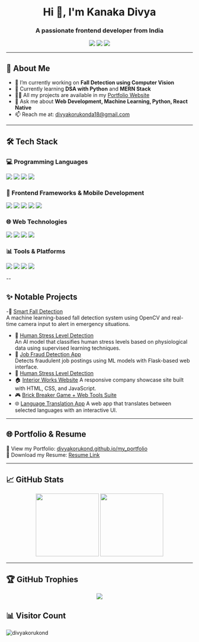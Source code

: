 <h1 align="center">Hi 👋, I'm Kanaka Divya</h1>
<h3 align="center">A passionate frontend developer from India</h3>

<p align="center">
<a href="mailto:divyakorukonda18@gmail.com"><img src="https://img.shields.io/badge/Gmail-D14836?style=flat&logo=gmail&logoColor=white"></a>
<a href="https://www.linkedin.com/in/divya-korukonda-baa123256"><img src="https://img.shields.io/badge/LinkedIn-0077B5?style=flat&logo=linkedin&logoColor=white"></a>
<a href="https://instagram.com/divya_korukonda_"><img src="https://img.shields.io/badge/Instagram-E4405F?style=flat&logo=instagram&logoColor=white"></a>
</p>

---

## 🚀 About Me

- 🔭 I’m currently working on **Fall Detection using Computer Vision**
- 🌱 Currently learning **DSA with Python** and **MERN Stack**
- 👩‍💻 All my projects are available in my [Portfolio Website](https://divyakorukond.github.io/my_portfolio/)
- 💬 Ask me about **Web Development, Machine Learning, Python, React Native**
- 📫 Reach me at: [divyakorukonda18@gmail.com](mailto:divyakorukonda18@gmail.com)

---

## 🛠 Tech Stack

### 💻 Programming Languages
<p>
  <img src="https://img.shields.io/badge/Python-3776AB?style=for-the-badge&logo=python&logoColor=white"/>
  <img src="https://img.shields.io/badge/C-00599C?style=for-the-badge&logo=c&logoColor=white"/>
  <img src="https://img.shields.io/badge/C++-00599C?style=for-the-badge&logo=c%2B%2B&logoColor=white"/>
  <img src="https://img.shields.io/badge/Java-007396?style=for-the-badge&logo=java&logoColor=white"/>
</p>

### 🧩 Frontend Frameworks & Mobile Development
<p>
  <img src="https://img.shields.io/badge/React-20232A?style=for-the-badge&logo=react&logoColor=61DAFB"/>
  <img src="https://img.shields.io/badge/React_Native-20232A?style=for-the-badge&logo=react&logoColor=61DAFB"/>
  <img src="https://img.shields.io/badge/Vue.js-35495E?style=for-the-badge&logo=vue.js&logoColor=4FC08D"/>
  <img src="https://img.shields.io/badge/Bootstrap-563D7C?style=for-the-badge&logo=bootstrap&logoColor=white"/>
  <img src="https://img.shields.io/badge/Android_Studio-3DDC84?style=for-the-badge&logo=android-studio&logoColor=white"/>
</p>


### 🌐 Web Technologies
<p>
  <img src="https://img.shields.io/badge/HTML5-E34F26?style=for-the-badge&logo=html5&logoColor=white"/>
  <img src="https://img.shields.io/badge/CSS3-1572B6?style=for-the-badge&logo=css3&logoColor=white"/>
  <img src="https://img.shields.io/badge/JavaScript-F7DF1E?style=for-the-badge&logo=javascript&logoColor=black"/>
  <img src="https://img.shields.io/badge/Flask-000000?style=for-the-badge&logo=flask&logoColor=white"/>
</p>

### 📊 Tools & Platforms
<p>
  <img src="https://img.shields.io/badge/SQL-336791?style=for-the-badge&logo=postgresql&logoColor=white"/>
  <img src="https://img.shields.io/badge/Power_BI-F2C811?style=for-the-badge&logo=powerbi&logoColor=black"/>
  <img src="https://img.shields.io/badge/Git-F05032?style=for-the-badge&logo=git&logoColor=white"/>
  <img src="https://img.shields.io/badge/Linux-FCC624?style=for-the-badge&logo=linux&logoColor=black"/>
</p>

--

## ✨ Notable Projects

-🤖 [Smart Fall Detection](https://github.com/Divyakorukond/smart_fall_detection.git)  
  A machine learning-based fall detection system using OpenCV and real-time camera input to alert in emergency situations.
- 🧠 [Human Stress Level Detection](https://github.com/Divyakorukond/human_stress_level_detection-.git)  
  An AI model that classifies human stress levels based on physiological data using supervised learning techniques.
- 🎯 [Job Fraud Detection App](https://job-posting-authenticity-analysis.onrender.com/)  
  Detects fraudulent job postings using ML models with Flask-based web interface. 
- 🧠 [Human Stress Level Detection](#)  
- 🏠 [Interior Works Website](https://divyakorukond.github.io/InteriorWorks/#Home)
  A responsive company showcase site built with HTML, CSS, and JavaScript.  
- 🎮 [Brick Breaker Game + Web Tools Suite](#)  
- 🌐 [Language Translation App](https://divyakorukond.github.io/Language-Translation/)
  A web app that translates between selected languages with an interactive UI.

---

## 🌐 Portfolio & Resume

🔗 View my Portfolio: [divyakorukond.github.io/my_portfolio](https://divyakorukond.github.io/my_portfolio/)  
📄 Download my Resume: [Resume Link](https://github.com/Divyakorukond/Resume/blob/main/ResumeUpd.docx)

---

## 📈 GitHub Stats

<p align="center">
<img src="https://github-readme-stats.vercel.app/api?username=Divyakorukond&show_icons=true&theme=radical" height="170">
<img src="https://github-readme-stats.vercel.app/api/top-langs/?username=Divyakorukond&layout=compact&theme=radical" height="170">
</p>

---

## 🏆 GitHub Trophies

<p align="center">
<img src="https://github-profile-trophy.vercel.app/?username=Divyakorukond&theme=dracula">
</p>



## 📊 Visitor Count

<p align="left"> 
  <img src="https://komarev.com/ghpvc/?username=divyakorukond&label=Profile%20views&color=0e75b6&style=flat" alt="divyakorukond" />
</p>
